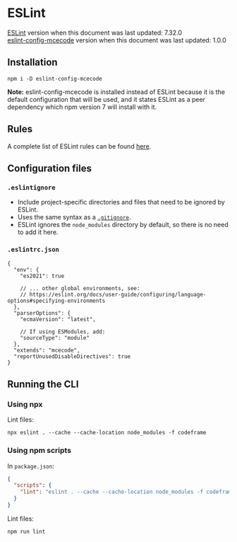 # ESLint

[ESLint](https://eslint.org) version when this document was last updated: 7.32.0 \
[eslint-config-mcecode](https://github.com/mcecode/eslint-config-mcecode) version when this document was last updated: 1.0.0

## Installation

```console
npm i -D eslint-config-mcecode
```

**Note:** eslint-config-mcecode is installed instead of ESLint because it is the default configuration that will be used, and it states ESLint as a peer dependency which npm version 7 will install with it.

## Rules

A complete list of ESLint rules can be found [here](https://eslint.org/docs/rules).

## Configuration files

### `.eslintignore`

- Include project-specific directories and files that need to be ignored by ESLint.
- Uses the same syntax as a [`.gitignore`](../git.md#gitignore).
- ESLint ignores the `node_modules` directory by default, so there is no need to add it here.

### `.eslintrc.json`

```jsonc
{
  "env": {
    "es2021": true

    // ... other global environments, see:
    // https://eslint.org/docs/user-guide/configuring/language-options#specifying-environments
  },
  "parserOptions": {
    "ecmaVersion": "latest",

    // If using ESModules, add:
    "sourceType": "module"
  },
  "extends": "mcecode",
  "reportUnusedDisableDirectives": true
}
```

## Running the CLI

### Using npx

Lint files:

```console
npx eslint . --cache --cache-location node_modules -f codeframe
```

### Using npm scripts

In `package.json`:

```json
{
  "scripts": {
    "lint": "eslint . --cache --cache-location node_modules -f codeframe"
  }
}
```

Lint files:

```console
npm run lint
```
